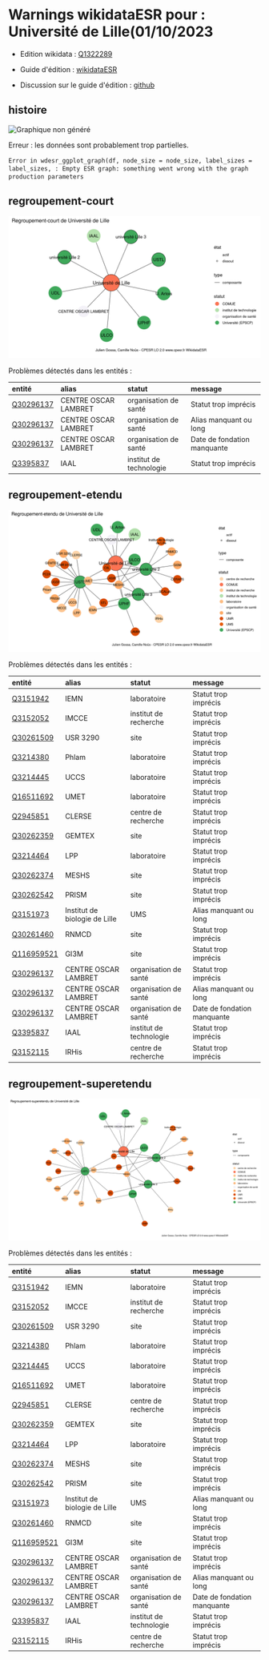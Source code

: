 Warnings wikidataESR pour : Université de Lille(01/10/2023
================

- Edition wikidata : [Q1322289](https://www.wikidata.org/wiki/Q1322289)
- Guide d'édition : [wikidataESR](https://github.com/cpesr/wikidataESR/)

- Discussion sur le guide d'édition : [github](https://github.com/cpesr/wikidataESR/issues)



## histoire 

![Graphique non généré](Q1322289-histoire.png) 

 


Erreur : les données sont probablement trop partielles.
```
Error in wdesr_ggplot_graph(df, node_size = node_size, label_sizes = label_sizes, : Empty ESR graph: something went wrong with the graph production parameters

``` 



## regroupement-court 

![Graphique non généré](Q1322289-regroupement-court.png) 

Problèmes détectés dans les entités :

|entité                                               |alias                |statut                  |message                     |
|:----------------------------------------------------|:--------------------|:-----------------------|:---------------------------|
|[Q30296137](https://www.wikidata.org/wiki/Q30296137) |CENTRE OSCAR LAMBRET |organisation de santé   |Statut trop imprécis        |
|[Q30296137](https://www.wikidata.org/wiki/Q30296137) |CENTRE OSCAR LAMBRET |organisation de santé   |Alias manquant ou long      |
|[Q30296137](https://www.wikidata.org/wiki/Q30296137) |CENTRE OSCAR LAMBRET |organisation de santé   |Date de fondation manquante |
|[Q3395837](https://www.wikidata.org/wiki/Q3395837)   |IAAL                 |institut de technologie |Statut trop imprécis        |

 



## regroupement-etendu 

![Graphique non généré](Q1322289-regroupement-etendu.png) 

Problèmes détectés dans les entités :

|entité                                                 |alias                         |statut                  |message                     |
|:------------------------------------------------------|:-----------------------------|:-----------------------|:---------------------------|
|[Q3151942](https://www.wikidata.org/wiki/Q3151942)     |IEMN                          |laboratoire             |Statut trop imprécis        |
|[Q3152052](https://www.wikidata.org/wiki/Q3152052)     |IMCCE                         |institut de recherche   |Statut trop imprécis        |
|[Q30261509](https://www.wikidata.org/wiki/Q30261509)   |USR 3290                      |site                    |Statut trop imprécis        |
|[Q3214380](https://www.wikidata.org/wiki/Q3214380)     |Phlam                         |laboratoire             |Statut trop imprécis        |
|[Q3214445](https://www.wikidata.org/wiki/Q3214445)     |UCCS                          |laboratoire             |Statut trop imprécis        |
|[Q16511692](https://www.wikidata.org/wiki/Q16511692)   |UMET                          |laboratoire             |Statut trop imprécis        |
|[Q2945851](https://www.wikidata.org/wiki/Q2945851)     |CLERSE                        |centre de recherche     |Statut trop imprécis        |
|[Q30262359](https://www.wikidata.org/wiki/Q30262359)   |GEMTEX                        |site                    |Statut trop imprécis        |
|[Q3214464](https://www.wikidata.org/wiki/Q3214464)     |LPP                           |laboratoire             |Statut trop imprécis        |
|[Q30262374](https://www.wikidata.org/wiki/Q30262374)   |MESHS                         |site                    |Statut trop imprécis        |
|[Q30262542](https://www.wikidata.org/wiki/Q30262542)   |PRISM                         |site                    |Statut trop imprécis        |
|[Q3151973](https://www.wikidata.org/wiki/Q3151973)     |Institut de biologie de Lille |UMS                     |Alias manquant ou long      |
|[Q30261460](https://www.wikidata.org/wiki/Q30261460)   |RNMCD                         |site                    |Statut trop imprécis        |
|[Q116959521](https://www.wikidata.org/wiki/Q116959521) |GI3M                          |site                    |Statut trop imprécis        |
|[Q30296137](https://www.wikidata.org/wiki/Q30296137)   |CENTRE OSCAR LAMBRET          |organisation de santé   |Statut trop imprécis        |
|[Q30296137](https://www.wikidata.org/wiki/Q30296137)   |CENTRE OSCAR LAMBRET          |organisation de santé   |Alias manquant ou long      |
|[Q30296137](https://www.wikidata.org/wiki/Q30296137)   |CENTRE OSCAR LAMBRET          |organisation de santé   |Date de fondation manquante |
|[Q3395837](https://www.wikidata.org/wiki/Q3395837)     |IAAL                          |institut de technologie |Statut trop imprécis        |
|[Q3152115](https://www.wikidata.org/wiki/Q3152115)     |IRHis                         |centre de recherche     |Statut trop imprécis        |

 



## regroupement-superetendu 

![Graphique non généré](Q1322289-regroupement-superetendu.png) 

Problèmes détectés dans les entités :

|entité                                                 |alias                         |statut                  |message                     |
|:------------------------------------------------------|:-----------------------------|:-----------------------|:---------------------------|
|[Q3151942](https://www.wikidata.org/wiki/Q3151942)     |IEMN                          |laboratoire             |Statut trop imprécis        |
|[Q3152052](https://www.wikidata.org/wiki/Q3152052)     |IMCCE                         |institut de recherche   |Statut trop imprécis        |
|[Q30261509](https://www.wikidata.org/wiki/Q30261509)   |USR 3290                      |site                    |Statut trop imprécis        |
|[Q3214380](https://www.wikidata.org/wiki/Q3214380)     |Phlam                         |laboratoire             |Statut trop imprécis        |
|[Q3214445](https://www.wikidata.org/wiki/Q3214445)     |UCCS                          |laboratoire             |Statut trop imprécis        |
|[Q16511692](https://www.wikidata.org/wiki/Q16511692)   |UMET                          |laboratoire             |Statut trop imprécis        |
|[Q2945851](https://www.wikidata.org/wiki/Q2945851)     |CLERSE                        |centre de recherche     |Statut trop imprécis        |
|[Q30262359](https://www.wikidata.org/wiki/Q30262359)   |GEMTEX                        |site                    |Statut trop imprécis        |
|[Q3214464](https://www.wikidata.org/wiki/Q3214464)     |LPP                           |laboratoire             |Statut trop imprécis        |
|[Q30262374](https://www.wikidata.org/wiki/Q30262374)   |MESHS                         |site                    |Statut trop imprécis        |
|[Q30262542](https://www.wikidata.org/wiki/Q30262542)   |PRISM                         |site                    |Statut trop imprécis        |
|[Q3151973](https://www.wikidata.org/wiki/Q3151973)     |Institut de biologie de Lille |UMS                     |Alias manquant ou long      |
|[Q30261460](https://www.wikidata.org/wiki/Q30261460)   |RNMCD                         |site                    |Statut trop imprécis        |
|[Q116959521](https://www.wikidata.org/wiki/Q116959521) |GI3M                          |site                    |Statut trop imprécis        |
|[Q30296137](https://www.wikidata.org/wiki/Q30296137)   |CENTRE OSCAR LAMBRET          |organisation de santé   |Statut trop imprécis        |
|[Q30296137](https://www.wikidata.org/wiki/Q30296137)   |CENTRE OSCAR LAMBRET          |organisation de santé   |Alias manquant ou long      |
|[Q30296137](https://www.wikidata.org/wiki/Q30296137)   |CENTRE OSCAR LAMBRET          |organisation de santé   |Date de fondation manquante |
|[Q3395837](https://www.wikidata.org/wiki/Q3395837)     |IAAL                          |institut de technologie |Statut trop imprécis        |
|[Q3152115](https://www.wikidata.org/wiki/Q3152115)     |IRHis                         |centre de recherche     |Statut trop imprécis        |

 


